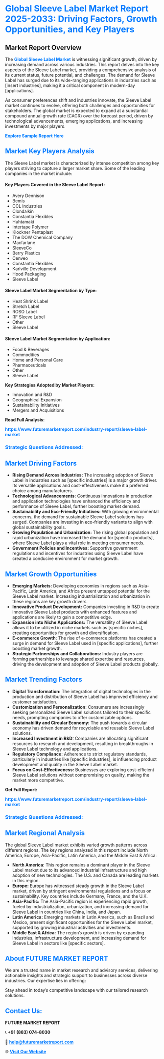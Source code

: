 <h1 style="color: #007BFF;">Global Sleeve Label Market Report 2025-2033: Driving Factors, Growth Opportunities, and Key Players</h1>

<section id="overview">
<h2>Market Report Overview</h2>
<p>The <a href="https://www.futuremarketreport.com/industry-report/sleeve-label-market" style="color: #007BFF; text-decoration: none;"><strong>Global Sleeve Label Market</strong></a> is witnessing significant growth, driven by increasing demand across various industries. This report delves into the key aspects of the Sleeve Label market, providing a comprehensive analysis of its current status, future potential, and challenges. The demand for Sleeve Label has surged due to its wide-ranging applications in industries such as [insert industries], making it a critical component in modern-day [applications].</p>
<p>As consumer preferences shift and industries innovate, the Sleeve Label market continues to evolve, offering both challenges and opportunities for stakeholders. The global market is expected to expand at a substantial compound annual growth rate (CAGR) over the forecast period, driven by technological advancements, emerging applications, and increasing investments by major players.</p>
</section>

<section id="overview">
<p><a href="https://www.futuremarketreport.com/request-sample/reportId=96783" style="color: #007BFF; text-decoration: none;"><strong>Explore Sample Report Here</strong></a></p>
</section>

<section id="key-players">
<h2 style="color: #007BFF;">Market Key Players Analysis</h2>
<p>The Sleeve Label market is characterized by intense competition among key players striving to capture a larger market share. Some of the leading companies in the market include:</p>
<h4>Key Players Covered in the Sleeve Label Report:</h4>
<ul><li>Avery Dennison</li><li>Bemis</li><li>CCL Industries</li><li>Clondalkin</li><li>Constantia Flexibles</li><li>Huhtamaki</li><li>Intertape Polymer</li><li>Klockner Pentaplast</li><li>The DOW Chemical Company</li><li>Macfarlane</li><li>SleeveCo</li><li>Berry Plastics</li><li>Cenveo</li><li>Constantia Flexibles</li><li>Karlville Development</li><li>Hood Packaging</li><li>Sleeve Label</li></ul>
<h4>Sleeve Label Market Segmentation by Type:</h4>
<ul><li>Heat Shrink Label</li><li>Stretch Label</li><li>ROSO Label</li><li>RF Sleeve Label</li><li>Other</li><li>Sleeve Label</li></ul>

<h4>Sleeve Label Market Segmentation by Application:</h4>
<ul><li>Food &amp; Beverages</li><li>Commodities</li><li>Home and Personal Care</li><li>Pharmaceuticals</li><li>Other</li><li>Sleeve Label</li></ul>
<p><strong>Key Strategies Adopted by Market Players:</strong></p>
<ul>
<li>Innovation and R&D</li>
<li>Geographical Expansion</li>
<li>Sustainability Initiatives</li>
<li>Mergers and Acquisitions</li>
</ul>
</section>

<section>
<p><strong>Read Full Analysis: </strong></p><a href="https://www.futuremarketreport.com/industry-report/sleeve-label-market" style="color: #007BFF; text-decoration: none;"><strong>https://www.futuremarketreport.com/industry-report/sleeve-label-market</strong></a>
<h3 style="color: #007BFF;">Strategic Questions Addressed:</h3>
</section>

<section id="driving-factors">
<h2 style="color: #007BFF;">Market Driving Factors</h2>
<ul>
<li><strong>Rising Demand Across Industries:</strong> The increasing adoption of Sleeve Label in industries such as [specific industries] is a major growth driver. Its versatile applications and cost-effectiveness make it a preferred choice among manufacturers.</li>
<li><strong>Technological Advancements:</strong> Continuous innovations in production and application technologies have enhanced the efficiency and performance of Sleeve Label, further boosting market demand.</li>
<li><strong>Sustainability and Eco-Friendly Initiatives:</strong> With growing environmental concerns, the demand for sustainable Sleeve Label solutions has surged. Companies are investing in eco-friendly variants to align with global sustainability goals.</li>
<li><strong>Growing Population and Urbanization:</strong> The rising global population and rapid urbanization have increased the demand for [specific products], where Sleeve Label plays a vital role in meeting consumer needs.</li>
<li><strong>Government Policies and Incentives:</strong> Supportive government regulations and incentives for industries using Sleeve Label have created a conducive environment for market growth.</li>
</ul>
</section>

<section id="growth-opportunities">
<h2 style="color: #007BFF;">Market Growth Opportunities</h2>
<ul>
<li><strong>Emerging Markets:</strong> Developing economies in regions such as Asia-Pacific, Latin America, and Africa present untapped potential for the Sleeve Label market. Increasing industrialization and urbanization in these regions are key growth drivers.</li>
<li><strong>Innovative Product Development:</strong> Companies investing in R&D to create innovative Sleeve Label products with enhanced features and applications are likely to gain a competitive edge.</li>
<li><strong>Expansion into Niche Applications:</strong> The versatility of Sleeve Label allows it to be utilized in niche markets such as [specific niches], creating opportunities for growth and diversification.</li>
<li><strong>E-commerce Growth:</strong> The rise of e-commerce platforms has created a surge in demand for Sleeve Label used in [specific applications], further boosting market growth.</li>
<li><strong>Strategic Partnerships and Collaborations:</strong> Industry players are forming partnerships to leverage shared expertise and resources, driving the development and adoption of Sleeve Label products globally.</li>
</ul>
</section>

<section id="trending-factors">
<h2 style="color: #007BFF;">Market Trending Factors</h2>
<ul>
<li><strong>Digital Transformation:</strong> The integration of digital technologies in the production and distribution of Sleeve Label has improved efficiency and customer satisfaction.</li>
<li><strong>Customization and Personalization:</strong> Consumers are increasingly seeking personalized Sleeve Label solutions tailored to their specific needs, prompting companies to offer customizable options.</li>
<li><strong>Sustainability and Circular Economy:</strong> The push towards a circular economy has driven demand for recyclable and reusable Sleeve Label solutions.</li>
<li><strong>Increased Investment in R&D:</strong> Companies are allocating significant resources to research and development, resulting in breakthroughs in Sleeve Label technology and applications.</li>
<li><strong>Regulatory Compliance:</strong> Adherence to strict regulatory standards, particularly in industries like [specific industries], is influencing product development and quality in the Sleeve Label market.</li>
<li><strong>Focus on Cost-Effectiveness:</strong> Businesses are exploring cost-efficient Sleeve Label solutions without compromising on quality, making the market more competitive.</li>
</ul>
</section>

<section>
<p><strong>Get Full Report: </strong></p><a href="https://www.futuremarketreport.com/industry-report/sleeve-label-market" style="color: #007BFF; text-decoration: none;"><strong>https://www.futuremarketreport.com/industry-report/sleeve-label-market</strong></a>
<h3 style="color: #007BFF;">Strategic Questions Addressed:</h3>
</section>


<section id="regional-analysis">
<h2 style="color: #007BFF;">Market Regional Analysis</h2>
<p>The global Sleeve Label market exhibits varied growth patterns across different regions. The key regions analyzed in this report include North America, Europe, Asia-Pacific, Latin America, and the Middle East & Africa:</p>
<ul>
<li><strong>North America:</strong> This region remains a dominant player in the Sleeve Label market due to its advanced industrial infrastructure and high adoption of new technologies. The U.S. and Canada are leading markets in this region.</li>
<li><strong>Europe:</strong> Europe has witnessed steady growth in the Sleeve Label market, driven by stringent environmental regulations and a focus on sustainability. Key countries include Germany, France, and the U.K.</li>
<li><strong>Asia-Pacific:</strong> The Asia-Pacific region is experiencing rapid growth, fueled by industrialization, urbanization, and increasing demand for Sleeve Label in countries like China, India, and Japan.</li>
<li><strong>Latin America:</strong> Emerging markets in Latin America, such as Brazil and Mexico, present significant opportunities for the Sleeve Label market, supported by growing industrial activities and investments.</li>
<li><strong>Middle East & Africa:</strong> The region’s growth is driven by expanding industries, infrastructure development, and increasing demand for Sleeve Label in sectors like [specific sectors].</li>
</ul>
</section>

<footer>
<h2 style="color: #007BFF;">About FUTURE MARKET REPORT</h2>
<p>We are a trusted name in market research and advisory services, delivering actionable insights and strategic support to businesses across diverse industries. Our expertise lies in offering:</p>

<p>Stay ahead in today’s competitive landscape with our tailored research solutions.</p>

<h2 style="color: #007BFF;">Contact Us:</h2>
<p><strong>FUTURE MARKET REPORT</strong></p>
<p>📞 <strong>+91 (883) 074-8030</strong></p>
<p>📧 <strong><a href="mailto:help@futuremarketreport.com" style="color: #007BFF;">help@futuremarketreport.com</a></strong></p>
<p>🌐 <strong><a href="https://www.futuremarketreport.com/" style="color: #007BFF;">Visit Our Website</a></strong></p>
</footer>